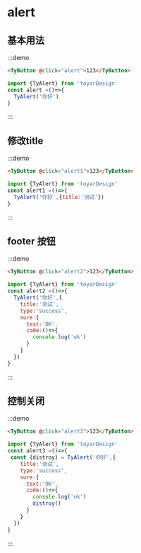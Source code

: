 # alert


## 基本用法

:::demo

```html
<TyButton @click="alert">123</TyButton>

```
```js
import {TyAlert} from 'toyarDesign'
const alert =()=>{
  TyAlert('你好')
}
```
:::


## 修改title

:::demo

```html
<TyButton @click="alert1">123</TyButton>

```
```js
import {TyAlert} from 'toyarDesign'
const alert1 =()=>{
  TyAlert('你好',{title:'测试'})
}
```
:::

## footer 按钮

:::demo

```html
<TyButton @click="alert2">123</TyButton>

```
```js
import {TyAlert} from 'toyarDesign'
const alert2 =()=>{
  TyAlert('你好',{
    title:'测试',
    type:'success',
    sure:{
      text:'OK',
      code:()=>{
        console.log('ok')
      }
    }
  })
}
```
:::


## 控制关闭

:::demo

```html
<TyButton @click="alert3">123</TyButton>

```
```js
import {TyAlert} from 'toyarDesign'
const alert3 =()=>{
 const {distroy} = TyAlert('你好',{
    title:'测试',
    type:'success',
    sure:{
      text:'OK',
      code:()=>{
        console.log('ok')
        distroy()
      }
    }
  })
}
```
:::

<script setup>
let TyAlert =()=>{}
if(document){
   import('../../../../src/package/index.ts').then(res=>{
     TyAlert =res.TyAlert
   })
}
const alert =()=>{
  TyAlert('你好')
}
const alert1 =()=>{
  TyAlert('你好',{title:'测试',type:'error'})
}

const alert2 =()=>{
  TyAlert('你好',{
    title:'测试',
    type:'success',
    sure:{
      text:'OK',
      code:()=>{
        console.log('ok')
      }
    }
  })
}

const alert3 =()=>{
 const {distroy} = TyAlert('你好',{
    title:'测试',
    type:'success',
    sure:{
      text:'OK',
      code:()=>{
        console.log('ok')
        distroy()
      }
    }
  })
}
  </script>
